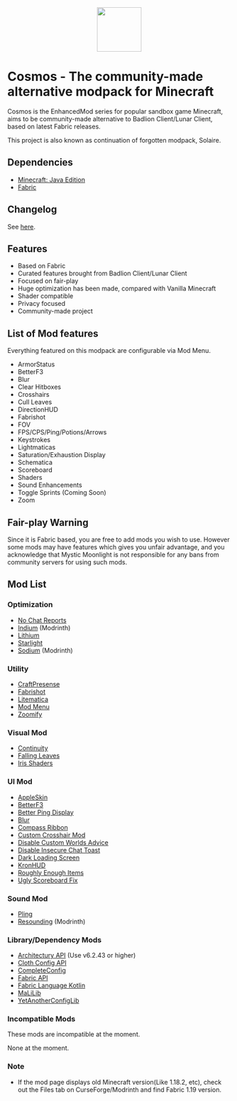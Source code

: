<center><img src="https://user-images.githubusercontent.com/25527589/189676425-8184a3db-f04a-416d-8b7b-7da944e4f0f5.svg" width="100"></img></center>

# Cosmos - The community-made alternative modpack for Minecraft
Cosmos is the EnhancedMod series for popular sandbox game Minecraft, aims to be community-made alternative to Badlion Client/Lunar Client, based on latest Fabric releases.

This project is also known as continuation of forgotten modpack, Solaire.

## Dependencies
* [Minecraft: Java Edition](https://minecraft.net)
* [Fabric](https://fabricmc.net/)

## Changelog
See [here](https://github.com/MysticMoonlight/EnhancedMod/blob/main/cosmos/stable/CHANGELOG.md).

## Features
* Based on Fabric
* Curated features brought from Badlion Client/Lunar Client
* Focused on fair-play
* Huge optimization has been made, compared with Vanilla Minecraft
* Shader compatible
* Privacy focused
* Community-made project

## List of Mod features
Everything featured on this modpack are configurable via Mod Menu.
* ArmorStatus
* BetterF3
* Blur
* Clear Hitboxes
* Crosshairs
* Cull Leaves
* DirectionHUD
* Fabrishot
* FOV
* FPS/CPS/Ping/Potions/Arrows
* Keystrokes
* Lightmaticas
* Saturation/Exhaustion Display
* Schematica
* Scoreboard
* Shaders
* Sound Enhancements
* Toggle Sprints (Coming Soon)
* Zoom

## Fair-play Warning
Since it is Fabric based, you are free to add mods you wish to use. However some mods may have features which gives you unfair advantage, and you acknowledge that Mystic Moonlight is not responsible for any bans from community servers for using such mods.

## Mod List
### Optimization
* [No Chat Reports](https://www.curseforge.com/minecraft/mc-mods/no-chat-reports)
* [Indium](https://www.modrinth.com/mod/indium/) (Modrinth)
* [Lithium](https://www.curseforge.com/minecraft/mc-mods/lithium)
* [Starlight](https://www.curseforge.com/minecraft/mc-mods/starlight)
* [Sodium](https://modrinth.com/mod/sodium) (Modrinth)

### Utility
* [CraftPresense](https://www.curseforge.com/minecraft/mc-mods/craftpresence)
* [Fabrishot](https://www.curseforge.com/minecraft/mc-mods/fabrishot)
* [Litematica](https://www.curseforge.com/minecraft/mc-mods/litematica)
* [Mod Menu](https://www.curseforge.com/minecraft/mc-mods/modmenu)
* [Zoomify](https://www.curseforge.com/minecraft/mc-mods/zoomify)

### Visual Mod
* [Continuity](https://www.curseforge.com/minecraft/mc-mods/continuity)
* [Falling Leaves](https://www.curseforge.com/minecraft/mc-mods/falling-leaves-fabric)
* [Iris Shaders](https://www.curseforge.com/minecraft/mc-mods/irisshaders)

### UI Mod
* [AppleSkin](https://www.curseforge.com/minecraft/mc-mods/appleskin)
* [BetterF3](https://www.curseforge.com/minecraft/mc-mods/betterf3)
* [Better Ping Display](https://www.curseforge.com/minecraft/mc-mods/better-ping-display-fabric)
* [Blur](https://www.curseforge.com/minecraft/mc-mods/blur-fabric)
* [Compass Ribbon](https://www.curseforge.com/minecraft/mc-mods/compass-ribbon)
* [Custom Crosshair Mod](https://www.curseforge.com/minecraft/mc-mods/custom-crosshair-mod)
* [Disable Custom Worlds Advice](https://www.curseforge.com/minecraft/mc-mods/fabric-disable-custom-worlds-advice)
* [Disable Insecure Chat Toast](https://www.curseforge.com/minecraft/mc-mods/disable-insecure-chat-toast)
* [Dark Loading Screen](https://www.curseforge.com/minecraft/mc-mods/dark-loading-screen)
* [KronHUD](https://www.curseforge.com/minecraft/mc-mods/kronhud)
* [Roughly Enough Items](https://modrinth.com/mod/roughly-enough-items)
* [Ugly Scoreboard Fix](https://www.curseforge.com/minecraft/mc-mods/ugly-scoreboard-fix)

### Sound Mod
* [Pling](https://www.curseforge.com/minecraft/mc-mods/pling)
* [Resounding](https://modrinth.com/mod/resounding) (Modrinth)

### Library/Dependency Mods
* [Architectury API](https://www.curseforge.com/minecraft/mc-mods/architectury-api) (Use v6.2.43 or higher)
* [Cloth Config API](https://www.curseforge.com/minecraft/mc-mods/cloth-config)
* [CompleteConfig](https://www.curseforge.com/minecraft/mc-mods/completeconfig)
* [Fabric API](https://www.curseforge.com/minecraft/mc-mods/fabric-api)
* [Fabric Language Kotlin](https://www.curseforge.com/minecraft/mc-mods/fabric-language-kotlin)
* [MaLiLib](https://www.curseforge.com/minecraft/mc-mods/malilib)
* [YetAnotherConfigLib](https://www.curseforge.com/minecraft/mc-mods/yacl)

### Incompatible Mods
These mods are incompatible at the moment.

None at the moment.

### Note
* If the mod page displays old Minecraft version(Like 1.18.2, etc), check out the Files tab on CurseForge/Modrinth and find Fabric 1.19 version.

